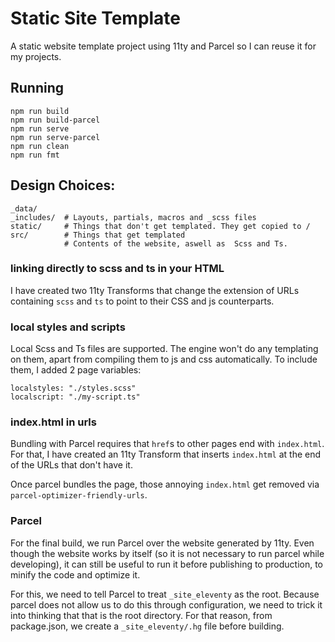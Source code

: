 # Static Site Template

A static website template project using 11ty and Parcel so I can reuse it for my projects.

## Running

```
npm run build
npm run build-parcel
npm run serve
npm run serve-parcel
npm run clean
npm run fmt
```

## Design Choices:

```
_data/
_includes/  # Layouts, partials, macros and _scss files
static/     # Things that don't get templated. They get copied to /
src/        # Things that get templated
            # Contents of the website, aswell as  Scss and Ts. 
```

### linking directly to scss and ts in your HTML

I have created two 11ty Transforms that change the extension of URLs containing `scss` and `ts` to
point to their CSS and js counterparts.

### local styles and scripts

Local Scss and Ts files are supported. The engine won't do any templating on
them, apart from compiling them to js and css automatically. To include them, I added
2 page variables: 
```
localstyles: "./styles.scss"
localscript: "./my-script.ts"
```
### index.html in urls

Bundling with Parcel requires that `href`s to other pages end with `index.html`. For that, I have
created an 11ty Transform that inserts `index.html` at the end of the URLs that don't have it.

Once parcel bundles the page, those annoying `index.html` get removed via `parcel-optimizer-friendly-urls`.

### Parcel

For the final build, we run Parcel over the website generated by 11ty. Even though the website works
by itself (so it is not necessary to run parcel while developing), it can still
be useful to run it before publishing to production, to minify the code and
optimize it.

For this, we need to tell Parcel to treat `_site_eleventy` as the root. Because
parcel does not allow us to do this through configuration, we need to trick it into thinking that
that is the root directory. For that reason, from package.json, we create a `_site_eleventy/.hg` file
before building.

